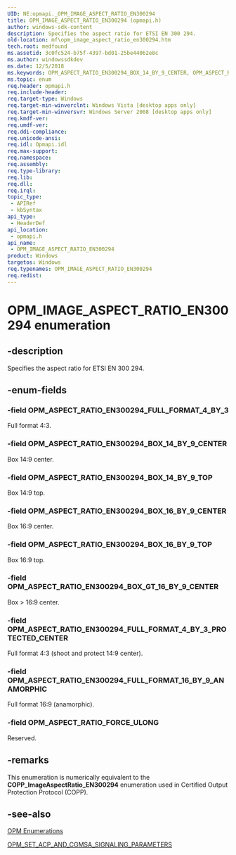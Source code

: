 ```yaml
---
UID: NE:opmapi._OPM_IMAGE_ASPECT_RATIO_EN300294
title: OPM_IMAGE_ASPECT_RATIO_EN300294 (opmapi.h)
author: windows-sdk-content
description: Specifies the aspect ratio for ETSI EN 300 294.
old-location: mf\opm_image_aspect_ratio_en300294.htm
tech.root: medfound
ms.assetid: 3c0fc524-b75f-4397-bd01-25be44062e8c
ms.author: windowssdkdev
ms.date: 12/5/2018
ms.keywords: OPM_ASPECT_RATIO_EN300294_BOX_14_BY_9_CENTER, OPM_ASPECT_RATIO_EN300294_BOX_14_BY_9_TOP, OPM_ASPECT_RATIO_EN300294_BOX_16_BY_9_CENTER, OPM_ASPECT_RATIO_EN300294_BOX_16_BY_9_TOP, OPM_ASPECT_RATIO_EN300294_BOX_GT_16_BY_9_CENTER, OPM_ASPECT_RATIO_EN300294_FULL_FORMAT_16_BY_9_ANAMORPHIC, OPM_ASPECT_RATIO_EN300294_FULL_FORMAT_4_BY_3, OPM_ASPECT_RATIO_EN300294_FULL_FORMAT_4_BY_3_PROTECTED_CENTER, OPM_ASPECT_RATIO_FORCE_ULONG, OPM_IMAGE_ASPECT_RATIO_EN300294, OPM_IMAGE_ASPECT_RATIO_EN300294 enumeration [Media Foundation], mf.opm_image_aspect_ratio_en300294, opmapi/OPM_ASPECT_RATIO_EN300294_BOX_14_BY_9_CENTER, opmapi/OPM_ASPECT_RATIO_EN300294_BOX_14_BY_9_TOP, opmapi/OPM_ASPECT_RATIO_EN300294_BOX_16_BY_9_CENTER, opmapi/OPM_ASPECT_RATIO_EN300294_BOX_16_BY_9_TOP, opmapi/OPM_ASPECT_RATIO_EN300294_BOX_GT_16_BY_9_CENTER, opmapi/OPM_ASPECT_RATIO_EN300294_FULL_FORMAT_16_BY_9_ANAMORPHIC, opmapi/OPM_ASPECT_RATIO_EN300294_FULL_FORMAT_4_BY_3, opmapi/OPM_ASPECT_RATIO_EN300294_FULL_FORMAT_4_BY_3_PROTECTED_CENTER, opmapi/OPM_ASPECT_RATIO_FORCE_ULONG, opmapi/OPM_IMAGE_ASPECT_RATIO_EN300294
ms.topic: enum
req.header: opmapi.h
req.include-header: 
req.target-type: Windows
req.target-min-winverclnt: Windows Vista [desktop apps only]
req.target-min-winversvr: Windows Server 2008 [desktop apps only]
req.kmdf-ver: 
req.umdf-ver: 
req.ddi-compliance: 
req.unicode-ansi: 
req.idl: Opmapi.idl
req.max-support: 
req.namespace: 
req.assembly: 
req.type-library: 
req.lib: 
req.dll: 
req.irql: 
topic_type:
 - APIRef
 - kbSyntax
api_type:
 - HeaderDef
api_location:
 - opmapi.h
api_name:
 - OPM_IMAGE_ASPECT_RATIO_EN300294
product: Windows
targetos: Windows
req.typenames: OPM_IMAGE_ASPECT_RATIO_EN300294
req.redist: 
---
```


# OPM_IMAGE_ASPECT_RATIO_EN300294 enumeration


## -description


Specifies the aspect ratio for ETSI EN 300 294.


## -enum-fields




### -field OPM_ASPECT_RATIO_EN300294_FULL_FORMAT_4_BY_3

Full format 4:3.


### -field OPM_ASPECT_RATIO_EN300294_BOX_14_BY_9_CENTER

Box 14:9 center.


### -field OPM_ASPECT_RATIO_EN300294_BOX_14_BY_9_TOP

Box 14:9 top.


### -field OPM_ASPECT_RATIO_EN300294_BOX_16_BY_9_CENTER

Box 16:9 center.


### -field OPM_ASPECT_RATIO_EN300294_BOX_16_BY_9_TOP

Box 16:9 top.


### -field OPM_ASPECT_RATIO_EN300294_BOX_GT_16_BY_9_CENTER

Box &gt; 16:9 center.


### -field OPM_ASPECT_RATIO_EN300294_FULL_FORMAT_4_BY_3_PROTECTED_CENTER

Full format 4:3 (shoot and protect 14:9 center).
          


### -field OPM_ASPECT_RATIO_EN300294_FULL_FORMAT_16_BY_9_ANAMORPHIC

Full format 16:9 (anamorphic).


### -field OPM_ASPECT_RATIO_FORCE_ULONG

Reserved.


## -remarks



This enumeration is numerically equivalent to the <b>COPP_ImageAspectRatio_EN300294</b> enumeration used in Certified Output Protection Protocol (COPP).




## -see-also




<a href="https://msdn.microsoft.com/e72e0a5e-476d-41f0-9139-54c4c488053f">OPM Enumerations</a>



<a href="https://msdn.microsoft.com/en-us/library/Dd388970(v=VS.85).aspx">OPM_SET_ACP_AND_CGMSA_SIGNALING_PARAMETERS</a>
 

 

